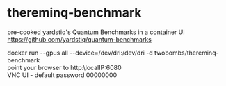 # thereminq-benchmark
pre-cooked yardstiq's Quantum Benchmarks in a container UI <br>
https://github.com/yardstiq/quantum-benchmarks

docker run --gpus all --device=/dev/dri:/dev/dri -d twobombs/thereminq-benchmark <br>
point your browser to http:\\localIP:6080 <br>
VNC UI - default password 00000000 <br>
